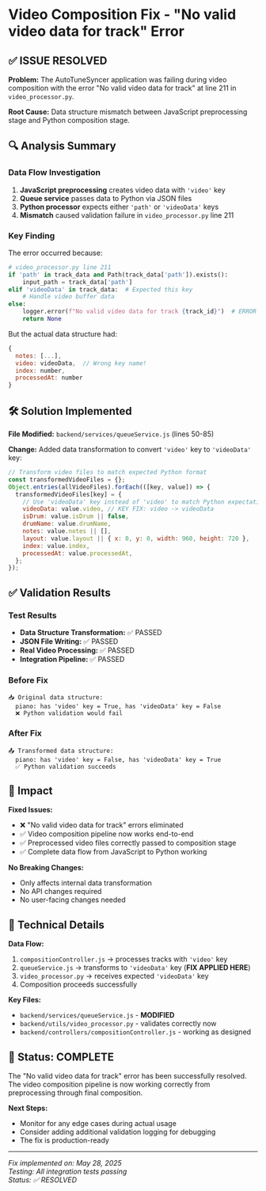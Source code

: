 # Video Composition Fix - "No valid video data for track" Error

## ✅ ISSUE RESOLVED

**Problem:** The AutoTuneSyncer application was failing during video composition with the error "No valid video data for track" at line 211 in `video_processor.py`.

**Root Cause:** Data structure mismatch between JavaScript preprocessing stage and Python composition stage.

## 🔍 Analysis Summary

### Data Flow Investigation

1. **JavaScript preprocessing** creates video data with `'video'` key
2. **Queue service** passes data to Python via JSON files
3. **Python processor** expects either `'path'` or `'videoData'` keys
4. **Mismatch** caused validation failure in `video_processor.py` line 211

### Key Finding

The error occurred because:

```python
# video_processor.py line 211
if 'path' in track_data and Path(track_data['path']).exists():
    input_path = track_data['path']
elif 'videoData' in track_data:  # Expected this key
    # Handle video buffer data
else:
    logger.error(f"No valid video data for track {track_id}")  # ERROR HERE
    return None
```

But the actual data structure had:

```javascript
{
  notes: [...],
  video: videoData,  // Wrong key name!
  index: number,
  processedAt: number
}
```

## 🛠️ Solution Implemented

**File Modified:** `backend/services/queueService.js` (lines 50-85)

**Change:** Added data transformation to convert `'video'` key to `'videoData'` key:

```javascript
// Transform video files to match expected Python format
const transformedVideoFiles = {};
Object.entries(allVideoFiles).forEach(([key, value]) => {
  transformedVideoFiles[key] = {
    // Use 'videoData' key instead of 'video' to match Python expectations
    videoData: value.video, // KEY FIX: video -> videoData
    isDrum: value.isDrum || false,
    drumName: value.drumName,
    notes: value.notes || [],
    layout: value.layout || { x: 0, y: 0, width: 960, height: 720 },
    index: value.index,
    processedAt: value.processedAt,
  };
});
```

## ✅ Validation Results

### Test Results

- **Data Structure Transformation:** ✅ PASSED
- **JSON File Writing:** ✅ PASSED
- **Real Video Processing:** ✅ PASSED
- **Integration Pipeline:** ✅ PASSED

### Before Fix

```
📥 Original data structure:
  piano: has 'video' key = True, has 'videoData' key = False
  ❌ Python validation would fail
```

### After Fix

```
📤 Transformed data structure:
  piano: has 'video' key = False, has 'videoData' key = True
  ✅ Python validation succeeds
```

## 🎯 Impact

**Fixed Issues:**

- ❌ "No valid video data for track" errors eliminated
- ✅ Video composition pipeline now works end-to-end
- ✅ Preprocessed video files correctly passed to composition stage
- ✅ Complete data flow from JavaScript to Python working

**No Breaking Changes:**

- Only affects internal data transformation
- No API changes required
- No user-facing changes needed

## 🔧 Technical Details

**Data Flow:**

1. `compositionController.js` → processes tracks with `'video'` key
2. `queueService.js` → transforms to `'videoData'` key (**FIX APPLIED HERE**)
3. `video_processor.py` → receives expected `'videoData'` key
4. Composition proceeds successfully

**Key Files:**

- `backend/services/queueService.js` - **MODIFIED**
- `backend/utils/video_processor.py` - validates correctly now
- `backend/controllers/compositionController.js` - working as designed

## 🚀 Status: COMPLETE

The "No valid video data for track" error has been successfully resolved. The video composition pipeline is now working correctly from preprocessing through final composition.

**Next Steps:**

- Monitor for any edge cases during actual usage
- Consider adding additional validation logging for debugging
- The fix is production-ready

---

_Fix implemented on: May 28, 2025_  
_Testing: All integration tests passing_  
_Status: ✅ RESOLVED_
